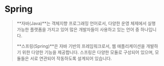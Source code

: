 # Spring

>  **자바(Java)**는 객체지향 프로그래밍 언어로서, 다양한 운영 체제에서 실행 가능한 플랫폼을 가지고 있어 많은 개발자들이 사용하고 있는 언어 중 하나입니다.
>
> **스프링(Spring)**은 자바 기반의 프레임워크로서, 웹 애플리케이션을 개발하기 위한 다양한 기능을 제공합니다. 스프링은 다양한 모듈로 구성되어 있으며, 모듈들은 서로 연관되어 작동하도록 설계되어 있습니다. 
